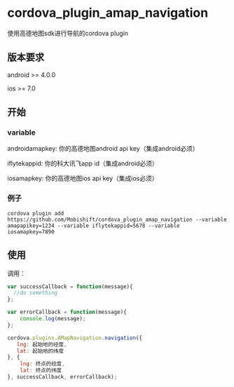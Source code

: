 # cordova_plugin_amap_navigation

使用高德地图sdk进行导航的cordova plugin

## 版本要求

android >= 4.0.0

ios >= 7.0

## 开始

### variable
androidamapkey: 你的高德地图android api key（集成android必须）

iflytekappid: 你的科大讯飞app id（集成android必须）

iosamapkey: 你的高德地图ios api key（集成ios必须）

### 例子

```shell
cordova plugin add https://github.com/Mobishift/cordova_plugin_amap_navigation --variable amapapikey=1234 --variable iflytekappid=5678 --variable iosamapkey=7890
```

## 使用

调用：

```js
var successCallback = function(message){
  //do something  
};

var errorCallback = function(message){
    console.log(message);  
};

cordova.plugins.AMapNavigation.navigation({
   lng: 起始地的经度,
   lat: 起始地的纬度
}, {
    lng: 终点的经度,
    lat: 终点的纬度
}, successCallback, errorCallback);

```
